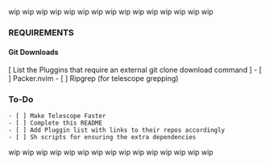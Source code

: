 wip wip wip wip wip wip wip wip wip wip wip wip wip wip wip

### REQUIREMENTS

#### Git Downloads
[ List the Pluggins that require an external git clone download command ]
    - [ ] Packer.nvim
    - [ ] Ripgrep (for telescope grepping)

### To-Do
    - [ ] Make Telescope Faster
    - [ ] Complete this README
    - [ ] Add Pluggin list with links to their repos accordingly
    - [ ] Sh scripts for ensuring the extra dependencies 

wip wip wip wip wip wip wip wip wip wip wip wip wip wip wip
